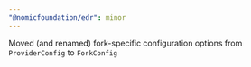 ```yaml
---
"@nomicfoundation/edr": minor
---
```


Moved (and renamed) fork-specific configuration options from `ProviderConfig` to `ForkConfig`
